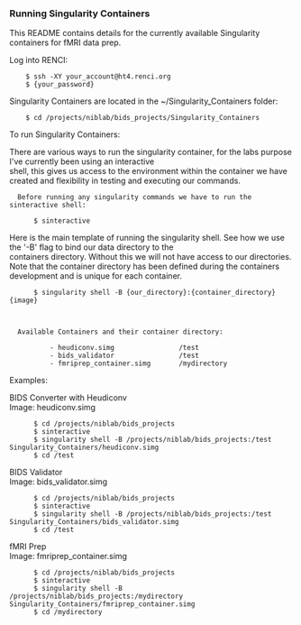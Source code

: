 ### Running Singularity Containers
This README contains details for the currently available Singularity containers for fMRI data prep.

Log into RENCI:

        $ ssh -XY your_account@ht4.renci.org
        $ {your_password}


Singularity Containers are located in the ~/Singularity_Containers folder:

        $ cd /projects/niblab/bids_projects/Singularity_Containers


To run Singularity Containers:

There are various ways to run the singularity container, for the labs purpose I've currently been using an interactive <br> shell, this gives us access to the environment within the container we have created and flexibility in testing and executing our commands.


      Before running any singularity commands we have to run the sinteractive shell:

          $ sinteractive


Here is the main template of running the singularity shell. See how we use the '-B' flag to bind our data directory to the <br> containers directory. Without this we will not have access to our directories. Note that the container directory has been defined during the containers development and is unique for each container.  

          $ singularity shell -B {our_directory}:{container_directory} {image}



      Available Containers and their container directory:

              - heudiconv.simg                /test
              - bids_validator                /test
              - fmriprep_container.simg       /mydirectory


Examples:

BIDS Converter with Heudiconv <br>
  Image: heudiconv.simg

          $ cd /projects/niblab/bids_projects
          $ sinteractive
          $ singularity shell -B /projects/niblab/bids_projects:/test Singularity_Containers/heudiconv.simg
          $ cd /test



BIDS Validator <br>
  Image: bids_validator.simg

          $ cd /projects/niblab/bids_projects
          $ sinteractive
          $ singularity shell -B /projects/niblab/bids_projects:/test Singularity_Containers/bids_validator.simg
          $ cd /test



fMRI Prep<br>
  Image: fmriprep_container.simg

          $ cd /projects/niblab/bids_projects
          $ sinteractive
          $ singularity shell -B /projects/niblab/bids_projects:/mydirectory Singularity_Containers/fmriprep_container.simg
          $ cd /mydirectory
